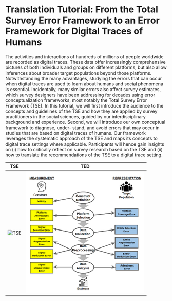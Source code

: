 # Translation Tutorial: From the Total Survey Error Framework to an Error Framework for Digital Traces of Humans

The activities and interactions of hundreds of millions of people worldwide are recorded as digital traces. These data offer increasingly comprehensive pictures of both individuals and groups on different platforms, but also allow inferences about broader target populations beyond those platforms. Notwithstanding the many advantages, studying the errors that can occur when digital traces are used to learn about humans and social phenomena is essential. Incidentally, many similar errors also affect survey estimates, which survey designers have been addressing for decades using error conceptualization frameworks, most notably the Total Survey Error Framework (TSE). In this tutorial, we will first introduce the audience to the concepts and guidelines of the TSE and how they are applied by survey practitioners in the social sciences, guided by our interdisciplinary background and experience. Second, we will introduce our own conceptual framework to diagnose, under- stand, and avoid errors that may occur in studies that are based on digital traces of humans. Our framework leverages the systematic approach of the TSE and maps its concepts to digital trace settings where applicable. Participants will hence gain insights on (i) how to critically reflect on survey research based on the TSE and (ii) how to translate the recommendations of the TSE to a digital trace setting.




TSE                     |  TED
:----------------------:|:-----------------:
![TSE](groves_tse.png)  |  ![TDE](tde.png)
